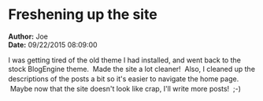 # Freshening up the site

**Author:** Joe
<br/>**Date:** 09/22/2015 08:09:00

I was getting tired of the old theme I had installed, and went back to the stock BlogEngine theme. &nbsp;Made the site a lot cleaner! &nbsp;<span style="line-height: 1.42857;">Also, I cleaned up the descriptions of the posts a bit so it's easier to navigate the home page. &nbsp;Maybe now that the site doesn't look like crap, I'll write more posts! &nbsp;;-)</span>
